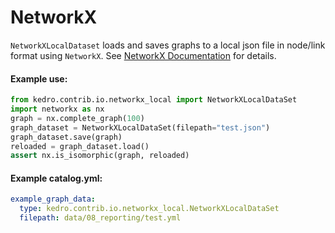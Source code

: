 # NetworkX

``NetworkXLocalDataset`` loads and saves graphs to a local json file in node/link format using
``NetworkX``.
See [NetworkX Documentation](https://networkx.github.io/documentation/stable/tutorial.html) for details.


#### Example use:

```python
from kedro.contrib.io.networkx_local import NetworkXLocalDataSet
import networkx as nx
graph = nx.complete_graph(100)
graph_dataset = NetworkXLocalDataSet(filepath="test.json")
graph_dataset.save(graph)
reloaded = graph_dataset.load()
assert nx.is_isomorphic(graph, reloaded)
```

#### Example catalog.yml:

```yaml
example_graph_data:
  type: kedro.contrib.io.networkx_local.NetworkXLocalDataSet
  filepath: data/08_reporting/test.yml
```
